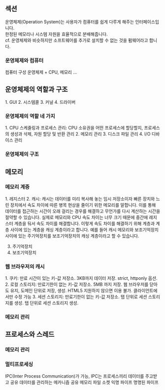 ## 섹션

운영체제(Operation System)는 사용자가 컴퓨터를 쉽게 다루게 해주는 인터페이스입니다.  
한정된 메모리나 시스템 자원을 효율적으로 분배해줍니다.  
cf. 운영체제와 비슷하지만 소프트웨어를 추가로 설치할 수 없는 것을 펌웨어라고 합니다.  

<h3>운영체제와 컴퓨터</h3>
컴퓨터 구성  
운영체제 + CPU, 메모리  ...

<h2>운영체제의 역할과 구조</h2>
1. GUI  
2. 시스템콜  
3. 커널  
4. 드라이버  

<h3>운영체제의 역할 네 가지</h3>  
1. CPU 스케줄링과 프로세스 관리: CPU 소유권을 어떤 프로세스에 할당할지, 프로세스의 생성과 삭제, 자원 할당 및 반환 관리
2. 메모리 관리  
3. 디스크 파일 관리  
4. I/O 디바이스 관리  

<h3>운영체제의 구조</h3>  

<h2>메모리</h2>
<h3>메모리 계증</h3>  
1. 레지스터
2. 캐시: 캐시는 데이터를 미리 복사해 놓는 임시 저장소이자 빠른 장치와 느린 장치에서 속도 차이에 따른 병목 현상을 줄이기 위한 메모리를 말합니다. 
이를 통해 데이터를 접근하는 시간이 오래 걸리는 경우를 해결하고 무언가를 다시 계산하는 시간을 절약할 수 있습니다. 실제로 메모리와 CPU 속도 차이는 너무 크기 때문에
중간에 레지스터 계층을 둬서 속도 차이를 해결합니다. 이렇게 속도 차이를 해결하기 위해 계층과 계층 사이에 있는 계층을 캐싱 계층이라고 합니다. 예를 들어 캐시 메모리와
보조기억장치 사이에 있는 주기억장치를 보조기억장치의 캐싱 계층이라고 할 수 있습니다. 

3. 주기억장치
4. 보조기억장치

<h3>웹 브라우저의 캐시</h3>  
1. 쿠키: 만료 시간이 있는 키-값 저장소. 3KB까지 데이터 저장. strict, httponly 옵션.
2. 로컬 스토리지: 만료기한이 없는 키-값 저장소. 5MB 까지 저장. 웹 브라우저를 닫아도 유지, 도메인 단위로 저장, 생성. HTML5 지원하지 않으면 이용 불가. 클라이언트에서만 수정 가능  
3. 세션 스토리지: 만료기한이 없는 키-값 저장소. 탭 단위로 세션 스토리지를 생성. 탭 단위로 세션 스토리지 생성. 

<h3>메모리 관리</h3>  

<h2>프로세스와 스레드</h2>
<h3>메모리 관리</h3>  

<h3>멀티프로세싱</h3>  
IPC(Inter Process Communication)가 가능, IPC는 프로세스끼리 데이터를 주고받고 공유 데이터를 관리하는 메카니즘  
공유 메모리
파일
소켓
익명 파이프
명명된 파이프

